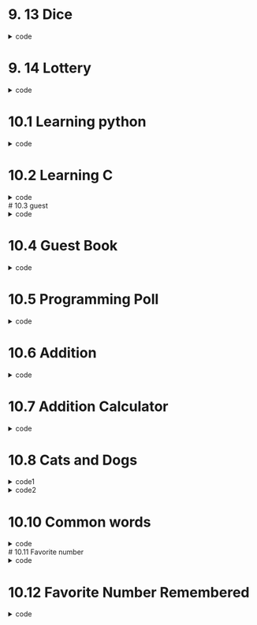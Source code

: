 # 9. 13 Dice
<details>
  <summary>code</summary>
  
  ```py
  from random import randint


  class Die:


      #define how many sides a Die can have, and also define an empty list called result to contain results
      def __init__(self, sides = 6):
          self.sides = sides
          self.result = []
      def roll_die(self):
          print(randint(1,self.sides))


      #parameter 'num' represents how many times we roll the die
      def show_results(self,num = 10):

          for a in range(1,num+1):
              self.result.append(randint(1,self.sides))
          print(self.result)


      #analyze how many times certain number hits
      def analyze(self):
          dic = {}
          for key in self.result:
              if key not in dic:
                  dic[key] = 0
              dic[key] += 1
          print(dic)


  #create a die which, by default, has 6 sides
  a = Die()

  #roll die once and print
  a.roll_die()

  #roll die 'a' 10 times(by default) and print the results
  a.show_results()

  #create a die with 10 sides
  b = Die(10)

  #create a die with 20 sides
  c = Die(20)

  #roll die 'b' 20 times
  b.show_results(20)

  #roll die 'c' 20 times
  c.show_results(20)

  #analyze what number hits how many times
  a.analyze()



  d = Die(25)
  d.show_results(25)
  d.analyze()
  ```
  
</details>

# 9. 14 Lottery
  
<details>
  <summary>code</summary>
  
  ```py
  from random import choice, randint
  lst_num = [1,2,3,4,5,6,7,8,9,10,"a","b","c","d","e"]
  lottery = []
  while len(lottery) < 4:
      b = choice(lst_num)
      if b not in lottery:
          lottery.append(b)
  print(lottery)
  ```
</details>

# 10.1 Learning python
<details>
  <summary>code</summary>
  
  <em>python_so_far_6.12txt</em>
  ```
  Python is amazing!
  I love you python!
  ```
  
  ```py
  with open("C:/Users/daily/Desktop/Coding/Python/git_practice/python_so_far_6.12.txt") as file:
      first = file.read()
  print(first)

  with open("C:/Users/daily/Desktop/Coding/Python/git_practice/python_so_far_6.12.txt") as file:
      for a in file:
          print(a.strip())

  with open("C:/Users/daily/Desktop/Coding/Python/git_practice/python_so_far_6.12.txt") as file:
      third = file.readlines()
  for a in third:
      print(a.strip())
  ```
</details>
  
# 10.2 Learning C
<details>
  <summary>code</summary>
  
  ```py
  with open(filename) as h:
      a = h.readlines()
  for bb in a:
      print(bb.strip().replace("python","c")
  
  ```
</details>
# 10.3 guest
<details>
  <summary>code</summary>
  
  ```py
  name = input("What is your name? \n")

  with open("C:/Users/daily/Desktop/Coding/Python/git_practice/guest.txt", "w") as a:
      a.write(name)

  with open("C:/Users/daily/Desktop/Coding/Python/git_practice/guest.txt", "r") as a:
      guest = a.read()
  print(guest.strip())
  ```
</details>
  
# 10.4 Guest Book
<details>
  <summary>code</summary>
  
  ```py
  with open("C:/Users/daily/Desktop/Coding/Python/git_practice/guest_book.txt", "a") as file:
    while True:
        name = input("What is your name?\n")
        name += "\n"
        file.write(name)
        print(f"hello, {name}\n")
  ```
  
</details>
  
# 10.5 Programming Poll
<details>
  <summary>code</summary>
  
  ```py
  with open("C:/Users/daily/Desktop/Coding/Python/git_practice/reason to program.txt","a") as file:
      reason = input("Why do you like programming?\n")
      file.write(f"reason : {reason}\n")


  with open("C:/Users/daily/Desktop/Coding/Python/git_practice/reason to program.txt") as file:
      reason_to_program = file.read()
      print(reason_to_program.strip())
  ```
</details>

# 10.6 Addition
<details>
  <summary>code</summary>
  
  ```py
  try:    
      a = input("Enter the first number : ")
      a = int(a)
      b = input("Enter the second number : ")
      b = int(b)

  except ValueError:
      if type(a) != int:
          print("The first input was not a number, try again!")
      elif type(b) != int:
          print("The second input was not a number, try again!")
  else:
      print(f"the sum of {a} and {b} : {a+b}")
  ```
</details>

# 10.7 Addition Calculator
<details>
  <summary>code</summary>
  
  ```py
  while True:
      try:    
          a = input("Enter the first number : ")
          a = int(a)
          b = input("Enter the second number : ")
          b = int(b)


      except ValueError:
          if type(a) != int:
              print("The first input was not a number, try again!")
          elif type(b) != int:
              print("The second input was not a number, try again!")
      else:
          print(f"the sum of {a} and {b} : {a+b}")
          break
  ```
</details>
  
# 10.8 Cats and Dogs

<details>
  <summary>code1</summary>
  
  ```py
  try:
      with open("cats.txt") as f:
          cats = f.read()
  except FileNotFoundError:
      print("the cats file has not been found")
  else:
      print(cats)

  try:
      with open("dogs.txt") as f:
          dogs = f.read()
  except FileNotFoundError:
      print("the dogs file has not been found")
  else:
      print(dogs)
  ```
</details>
  
<details>
  <summary>code2</summary>
  
  ```py
  filename = ["cats.txt","dogs.txt"]
  for each in filename:
      print(f"opening file {each}")
      try:
          with open(each) as f:
              content = f.read()
      except FileNotFoundError:
          print("{each} hasn't been found")
      else:
          print(content)
  ```
  </details>

# 10.10 Common words
<details>
  <summary>code</summary>
  
  ```py
  try:
      with open("C:/Users/daily/Desktop/science of getting rich.txt") as f:
          content = f.read()
  except FileNotFoundError:
      print("File Not Found")
  else:
      print(content.lower().count("the "))
  ```
</details>
# 10.11 Favorite number
<details>
  <summary>code</summary>
  
  ```py
  
  import json
  
  #write the file
  a = int(input("\nWhat is your favourite number? : "))
  filename = "favorite_number.json"
  with open(filename,"w") as f:
      json.dump(a,f)

  #read the file
  with open(filename) as f:
      file = json.load(f)
      print(f"I know your favorite number! It is {file}")
  ```
</details>

# 10.12 Favorite Number Remembered
  
<details>
  <summary>code</summary>
  
  ```py
  
  import json


  filename = "favorite_nussmberr.json"

  try:
      with open(filename) as f:
          file = json.load(f)
  except FileNotFoundError:
      a = int(input("\nWhat is your favourite number? : "))
      with open(filename,"w") as f:
          json.dump(a,f)
      print(a)
  else:
      print(file)
  ```
</details>
  
